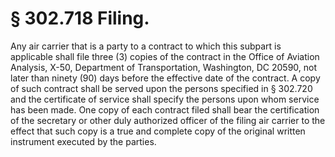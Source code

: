 # § 302.718   Filing.

Any air carrier that is a party to a contract to which this subpart is applicable shall file three (3) copies of the contract in the Office of Aviation Analysis, X-50, Department of Transportation, Washington, DC 20590, not later than ninety (90) days before the effective date of the contract. A copy of such contract shall be served upon the persons specified in § 302.720 and the certificate of service shall specify the persons upon whom service has been made. One copy of each contract filed shall bear the certification of the secretary or other duly authorized officer of the filing air carrier to the effect that such copy is a true and complete copy of the original written instrument executed by the parties. 




